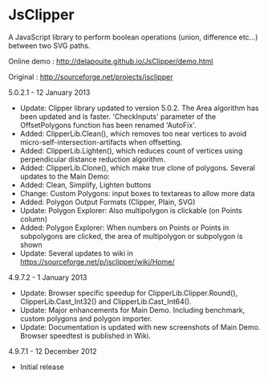 JsClipper
=========

A JavaScript library to perform boolean operations (union, difference etc...) between two SVG paths.

Online demo : http://delapouite.github.io/JsClipper/demo.html

Original : http://sourceforge.net/projects/jsclipper


5.0.2.1 - 12 January 2013
* Update: Clipper library updated to version 5.0.2. The Area algorithm has been updated and is faster.
  'CheckInputs' parameter of the OffsetPolygons function has been renamed 'AutoFix'.
* Added: ClipperLib.Clean(), which removes too near vertices to avoid micro-self-intersection-artifacts when offsetting.
* Added: ClipperLib.Lighten(), which reduces count of vertices using perpendicular distance reduction algorithm.
* Added: ClipperLib.Clone(), which make true clone of polygons.
Several updates to the Main Demo:
* Added: Clean, Simplify, Lighten buttons
* Change: Custom Polygons: input boxes to textareas to allow more data
* Added: Polygon Output Formats (Clipper, Plain, SVG)
* Update: Polygon Explorer: Also multipolygon is clickable (on Points column)
* Added: Polygon Explorer: When numbers on Points or Points in subpolygons are clicked, the area of multipolygon or subpolygon is shown
* Update: Several updates to wiki in https://sourceforge.net/p/jsclipper/wiki/Home/

4.9.7.2 - 1 January 2013
* Update: Browser specific speedup for ClipperLib.Clipper.Round(), ClipperLib.Cast_Int32() and ClipperLib.Cast_Int64().
* Update: Major enhancements for Main Demo. Including benchmark, custom polygons and polygon importer.
* Update: Documentation is updated with new screenshots of Main Demo. Browser speedtest is published in Wiki.

4.9.7.1 - 12 December 2012
* Initial release